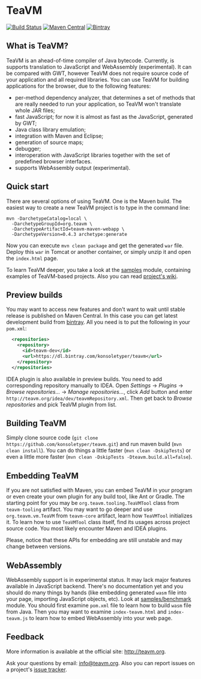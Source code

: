 TeaVM
=====

[![Build Status](https://travis-ci.org/konsoletyper/teavm.svg?branch=master)](https://travis-ci.org/konsoletyper/teavm) [![Maven Central](https://maven-badges.herokuapp.com/maven-central/org.teavm/teavm-maven-plugin/badge.svg)](https://maven-badges.herokuapp.com/maven-central/org.teavm/teavm-maven-plugin) [![Bintray](https://api.bintray.com/packages/konsoletyper/teavm/teavm-dev/images/download.svg) ](https://bintray.com/konsoletyper/teavm/teavm-dev/_latestVersion) 

What is TeaVM?
--------------

TeaVM is an ahead-of-time compiler of Java bytecode.
Currently, is supports translation to JavaScript and WebAssembly (experimental).
It can be compared with GWT, however TeaVM does not require source code of your application and
all required libraries.
You can use TeaVM for building applications for the browser, due to the following features:

  * per-method dependency analyzer, that determines a set of methods that are really needed
    to run your application, so TeaVM won't translate whole JAR files;
  * fast JavaScript; for now it is almost as fast as the JavaScript, generated by GWT;
  * Java class library emulation;
  * integration with Maven and Eclipse;
  * generation of source maps;
  * debugger;
  * interoperation with JavaScript libraries together with the set of predefined browser interfaces.
  * supports WebAssembly output (experimental).


Quick start
-----------

There are several options of using TeaVM. One is the Maven build.
The easiest way to create a new TeaVM project is to type in the command line:

    mvn -DarchetypeCatalog=local \
      -DarchetypeGroupId=org.teavm \
      -DarchetypeArtifactId=teavm-maven-webapp \
      -DarchetypeVersion=0.4.3 archetype:generate

Now you can execute `mvn clean package` and get the generated `war` file.
Deploy this `war` in Tomcat or another container, or simply unzip it and open the `index.html` page.

To learn TeaVM deeper, you take a look at the [samples](samples) module,
containing examples of TeaVM-based projects.
Also you can read [project's wiki](https://github.com/konsoletyper/teavm/wiki/).


Preview builds
--------------

You may want to access new features and don't want to wait until stable release is published on Maven Central. In this case you can get latest development build from [bintray](https://bintray.com/konsoletyper/teavm/teavm-dev). All you need is to put the following in your `pom.xml`:

```xml
  <repositories>
    <repository>
      <id>teavm-dev</id>
      <url>https://dl.bintray.com/konsoletyper/teavm</url>
    </repository>
  </repositories>
```

IDEA plugin is also available in preview builds. You need to add corresponding repository manually to IDEA. Open *Settings* -> *Plugins* -> *Browse repositories...* -> *Manage repositories...*, click *Add* button and enter `http://teavm.org/idea/dev/teavmRepository.xml`. Then get back to *Browse repositories* and pick TeaVM plugin from list. 


Building TeaVM
--------------

Simply clone source code (`git clone https://github.com/konsoletyper/teavm.git`) and run maven build (`mvn clean install`). You can do things a little faster (`mvn clean -DskipTests`) or even a little more faster (`mvn clean -DskipTests -Dteavm.build.all=false`).


Embedding TeaVM
---------------

If you are not satisfied with Maven, you can embed TeaVM in your program or even create your own plugin for any build tool, like Ant or Gradle. The starting point for you may be `org.teavm.tooling.TeaVMTool` class from `teavm-tooling` artifact. You may want to go deeper and use `org.teavm.vm.TeaVM` from `teavm-core` artifact, learn how `TeaVMTool` initializes it. To learn how to use `TeaVMTool` class itself, find its usages across project source code. You most likely encounter Maven and IDEA plugins.
  
Please, notice that these APIs for embedding are still unstable and may change between versions.


WebAssembly
-----------

WebAssembly support is in experimental status. It may lack major features available in JavaScript backend. There's no documentation yet and you should do many things by hands (like embedding generated `wasm` file into your page, importing JavaScript objects, etc). Look at [samples/benchmark](https://github.com/konsoletyper/teavm/blob/master/samples/benchmark/) module. You should first examine `pom.xml` file to learn how to build `wasm` file from Java. Then you may want to examine `index-teavm.html` and `index-teavm.js` to learn how to embed WebAssembly into your web page. 


Feedback
--------

More information is available at the official site: http://teavm.org.

Ask your questions by email: info@teavm.org. Also you can report issues on a project's [issue tracker](https://github.com/konsoletyper/teavm/issues).
